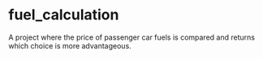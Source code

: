 # fuel_calculation
A project where the price of passenger car fuels is compared and returns which choice is more advantageous.
